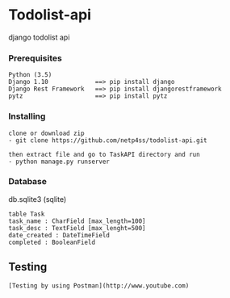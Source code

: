 # Todolist-api
django todolist api

### Prerequisites
```
Python (3.5)
Django 1.10             ==> pip install django
Django Rest Framework   ==> pip install djangorestframework
pytz                    ==> pip install pytz
```

### Installing
```
clone or download zip
- git clone https://github.com/netp4ss/todolist-api.git

then extract file and go to TaskAPI directory and run
- python manage.py runserver
```

### Database 
db.sqlite3 (sqlite)
```
table Task
task_name : CharField [max_length=100]
task_desc : TextField [max_lenght=500]
date_created : DateTimeField
completed : BooleanField
```

## Testing
```
[Testing by using Postman](http://www.youtube.com)
```
